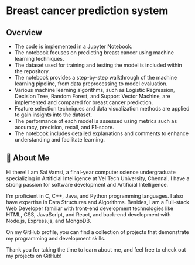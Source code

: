 # Breast cancer prediction system

## Overview

- The code is implemented in a Jupyter Notebook.
- The notebook focuses on predicting breast cancer using machine learning techniques.
- The dataset used for training and testing the model is included within the repository.
- The notebook provides a step-by-step walkthrough of the machine learning pipeline, from data preprocessing to model evaluation.
- Various machine learning algorithms, such as Logistic Regression, Decision Tree, Random Forest, and Support Vector Machine, are implemented and compared for breast cancer prediction.
- Feature selection techniques and data visualization methods are applied to gain insights into the dataset.
- The performance of each model is assessed using metrics such as accuracy, precision, recall, and F1-score.
- The notebook includes detailed explanations and comments to enhance understanding and facilitate learning.

## 🚀 About Me
Hi there! I am Sai Vamsi, a final-year computer science undergraduate specializing in Artificial Intelligence at Vel Tech University, Chennai. I have a strong passion for software development and Artificial Intelligence.

I'm proficient in C, C++, Java, and Python programming languages. I also have expertise in Data Structures and Algorithms. Besides, I am a Full-stack Web Developer familiar with front-end development technologies like HTML, CSS, JavaScript, and React, and back-end development with Node.js, Express.js, and MongoDB.

On my GitHub profile, you can find a collection of projects that demonstrate my programming and development skills.

Thank you for taking the time to learn about me, and feel free to check out my projects on GitHub!
